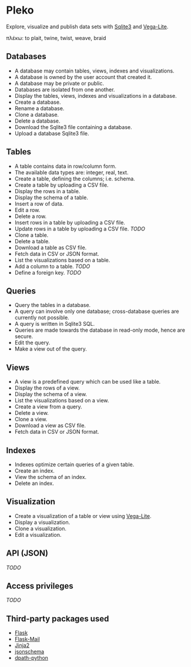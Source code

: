 # Pleko

Explore, visualize and publish data sets with
[Sqlite3](https://www.sqlite.org/) and 
[Vega-Lite](https://vega.github.io/vega-lite/).

πλέκω: to plait, twine, twist, weave, braid

## Databases

- A database may contain tables, views, indexes and visualizations.
- A database is owned by the user account that created it.
- A database may be private or public.
- Databases are isolated from one another.
- Display the tables, views, indexes and visualizations in a database.
- Create a database.
- Rename a database.
- Clone a database.
- Delete a database.
- Download the Sqlite3 file containing a database.
- Upload a database Sqlite3 file.

## Tables

- A table contains data in row/column form.
- The available data types are: integer, real, text.
- Create a table, defining the columns; i.e. schema.
- Create a table by uploading a CSV file.
- Display the rows in a table.
- Display the schema of a table.
- Insert a row of data.
- Edit a row.
- Delete a row.
- Insert rows in a table by uploading a CSV file.
- Update rows in a table by uploading a CSV file. *TODO*
- Clone a table.
- Delete a table.
- Download a table as CSV file.
- Fetch data in CSV or JSON format.
- List the visualizations based on a table.
- Add a column to a table. *TODO*
- Define a foreign key. *TODO*

## Queries

- Query the tables in a database.
- A query can involve only one database; cross-database queries are
  currently not possible.
- A query is written in Sqlite3 SQL.
- Queries are made towards the database in read-only mode, hence are secure.
- Edit the query.
- Make a view out of the query.

## Views

- A view is a predefined query which can be used like a table.
- Display the rows of a view.
- Display the schema of a view.
- List the visualizations based on a view.
- Create a view from a query.
- Delete a view.
- Clone a view.
- Download a view as CSV file.
- Fetch data in CSV or JSON format.

## Indexes

- Indexes optimize certain queries of a given table.
- Create an index.
- View the schema of an index.
- Delete an index.

## Visualization

- Create a visualization of a table or view using
  [Vega-Lite](https://vega.github.io/vega-lite/).
- Display a visualization.
- Clone a visualization.
- Edit a visualization.

## API (JSON)

*TODO*

## Access privileges

*TODO*

## Third-party packages used

- [Flask](http://flask.pocoo.org/)
- [Flask-Mail](https://pythonhosted.org/Flask-Mail/)
- [Jinja2](http://jinja.pocoo.org/)
- [jsonschema](https://github.com/Julian/jsonschema)
- [dpath-python](https://github.com/akesterson/dpath-python)
